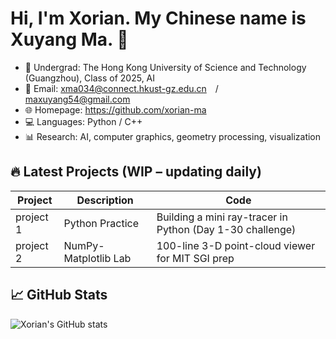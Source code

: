 # Hi, I'm Xorian. My Chinese name is Xuyang Ma. 👋
- 🏫 Undergrad: The Hong Kong University of Science and Technology (Guangzhou), Class of 2025, AI
- 📧 Email: xma034@connect.hkust-gz.edu.cn / maxuyang54@gmail.com
- 🌐 Homepage: https://github.com/xorian-ma 
- 💻 Languages: Python / C++
- 📊 Research: AI, computer graphics, geometry processing, visualization

## 🔥 Latest Projects (WIP – updating daily)
| Project | Description | Code |
|---|---|---|
| project 1 | Python Practice | Building a mini ray-tracer in Python (Day 1-30 challenge) | [👉 Code](https://github.com/xorian-ma/project1)**In progress** |
| project 2 | NumPy-Matplotlib Lab | 100-line 3-D point-cloud viewer for MIT SGI prep | [👉 Code](https://github.com/xorian-ma/project2)**In progress** |

## 📈 GitHub Stats
![Xorian's GitHub stats](https://github-readme-stats.vercel.app/api?username=xorian-ma&show_icons=true&theme=radical)

